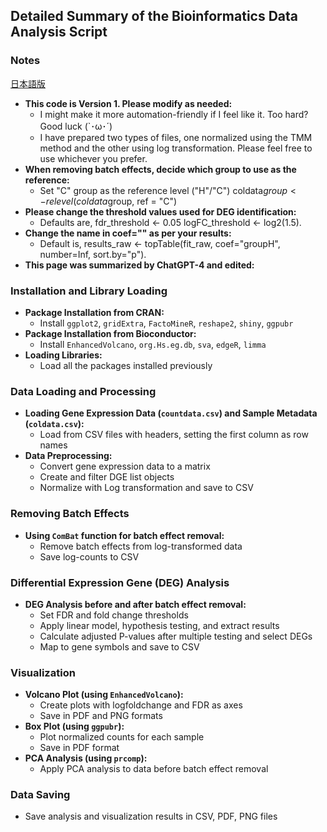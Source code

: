 ## Detailed Summary of the Bioinformatics Data Analysis Script

### Notes
[日本語版](https://github.com/K-Mekata-bio/RNA-seq-Meta-analysis-remove-batch-iro/blob/main/jpabst.md)
- **This code is Version 1. Please modify as needed:**
  - I might make it more automation-friendly if I feel like it. Too hard? Good luck (`･ω･´)
  - I have prepared two types of files, one normalized using the TMM method and the other using log transformation. Please feel free to use whichever you prefer.
- **When removing batch effects, decide which group to use as the reference:**
  - Set "C" group as the reference level ("H"/"C")  coldata$group <- relevel(coldata$group, ref = "C")
- **Please change the threshold values used for DEG identification:**
  - Defaults are, fdr_threshold <- 0.05  logFC_threshold <- log2(1.5).
- **Change the name in coef="" as per your results:**
  - Default is, results_raw <- topTable(fit_raw, coef="groupH", number=Inf, sort.by="p").
- **This page was summarized by ChatGPT-4 and edited:**

### Installation and Library Loading
- **Package Installation from CRAN:**
  - Install `ggplot2`, `gridExtra`, `FactoMineR`, `reshape2`, `shiny`, `ggpubr`
- **Package Installation from Bioconductor:**
  - Install `EnhancedVolcano`, `org.Hs.eg.db`, `sva`, `edgeR`, `limma`
- **Loading Libraries:**
  - Load all the packages installed previously

### Data Loading and Processing
- **Loading Gene Expression Data (`countdata.csv`) and Sample Metadata (`coldata.csv`):**
  - Load from CSV files with headers, setting the first column as row names
- **Data Preprocessing:**
  - Convert gene expression data to a matrix
  - Create and filter DGE list objects
  - Normalize with Log transformation and save to CSV

### Removing Batch Effects
- **Using `ComBat` function for batch effect removal:**
  - Remove batch effects from log-transformed data
  - Save log-counts to CSV

### Differential Expression Gene (DEG) Analysis
- **DEG Analysis before and after batch effect removal:**
  - Set FDR and fold change thresholds
  - Apply linear model, hypothesis testing, and extract results
  - Calculate adjusted P-values after multiple testing and select DEGs
  - Map to gene symbols and save to CSV

### Visualization
- **Volcano Plot (using `EnhancedVolcano`):**
  - Create plots with logfoldchange and FDR as axes
  - Save in PDF and PNG formats
- **Box Plot (using `ggpubr`):**
  - Plot normalized counts for each sample
  - Save in PDF format
- **PCA Analysis (using `prcomp`):**
  - Apply PCA analysis to data before batch effect removal

### Data Saving
- Save analysis and visualization results in CSV, PDF, PNG files
